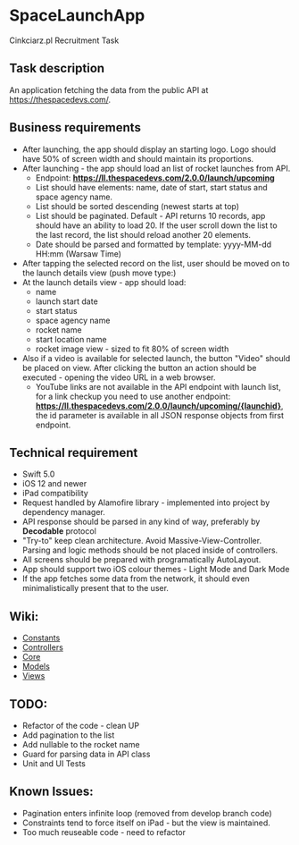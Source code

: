 # SpaceLaunchApp
Cinkciarz.pl Recruitment Task

## Task description

An application fetching the data from the public API at https://thespacedevs.com/.

## Business requirements

* After launching, the app should display an starting logo. Logo should have 50% of screen width and should maintain its proportions.
* After launching - the app should load an list of rocket launches from API.
  * Endpoint: **https://ll.thespacedevs.com/2.0.0/launch/upcoming**
  * List should have elements: name, date of start, start status and space agency name.
  * List should be sorted descending (newest starts at top)
  * List should be paginated. Default - API returns 10 records, app should have an ability to load 20. If the user scroll down the list to the last record, the list should reload another 20 elements.
  * Date should be parsed and formatted by template: yyyy-MM-dd HH:mm (Warsaw Time)
* After tapping the selected record on the list, user should be moved on to the launch details view (push move type:)
* At the launch details view - app should load:
  * name
  * launch start date
  * start status
  * space agency name
  * rocket name
  * start location name
  * rocket image view - sized to fit 80% of screen width
* Also if a video is available for selected launch, the button "Video" should be placed on view. After clicking the button an action should be executed - opening the video URL in a web browser.
  * YouTube links are not available in the API endpoint with launch list, for a link checkup you need to use another endpoint: **https://ll.thespacedevs.com/2.0.0/launch/upcoming/{launchid}**, the id parameter is available in all JSON response objects from first endpoint.

## Technical requirement

* Swift 5.0
* iOS 12 and newer
* iPad compatibility
* Request handled by Alamofire library - implemented into project by dependency manager.
* API response should be parsed in any kind of way, preferably by **Decodable** protocol
* "Try-to" keep clean architecture. Avoid Massive-View-Controller. Parsing and logic methods should be not placed inside of controllers.
* All screens should be prepared with programatically AutoLayout.
* App should support two iOS colour themes - Light Mode and Dark Mode
* If the app fetches some data from the network, it should even minimalistically present that to the user.


## Wiki:

* [Constants](https://github.com/sorenowy/SpaceLaunchApp/blob/develop/wiki/Constants/Constants.md)
* [Controllers](https://github.com/sorenowy/SpaceLaunchApp/blob/develop/wiki/Controllers/Controllers.md)
* [Core](https://github.com/sorenowy/SpaceLaunchApp/blob/develop/wiki/Core/SpaceDevsAPI.md)
* [Models](https://github.com/sorenowy/SpaceLaunchApp/blob/develop/wiki/Models/Models.md)
* [Views](https://github.com/sorenowy/SpaceLaunchApp/blob/develop/wiki/Views/View.md)

## TODO:

* Refactor of the code - clean UP
* Add pagination to the list
* Add nullable to the rocket name
* Guard for parsing data in API class
* Unit and UI Tests

## Known Issues:

* Pagination enters infinite loop (removed from develop branch code)
* Constraints tend to force itself on iPad - but the view is maintained.
* Too much reuseable code - need to refactor